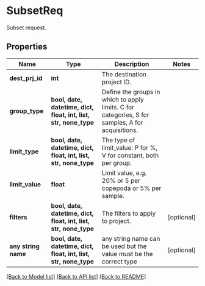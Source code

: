 # SubsetReq

Subset request.

## Properties
Name | Type | Description | Notes
------------ | ------------- | ------------- | -------------
**dest_prj_id** | **int** | The destination project ID. | 
**group_type** | **bool, date, datetime, dict, float, int, list, str, none_type** | Define the groups in which to apply limits. C for categories, S for samples, A for acquisitions. | 
**limit_type** | **bool, date, datetime, dict, float, int, list, str, none_type** | The type of limit_value: P for %, V for constant, both per group. | 
**limit_value** | **float** | Limit value, e.g. 20% or 5 per copepoda or 5% per sample. | 
**filters** | **bool, date, datetime, dict, float, int, list, str, none_type** | The filters to apply to project. | [optional] 
**any string name** | **bool, date, datetime, dict, float, int, list, str, none_type** | any string name can be used but the value must be the correct type | [optional]

[[Back to Model list]](../README.md#documentation-for-models) [[Back to API list]](../README.md#documentation-for-api-endpoints) [[Back to README]](../README.md)


